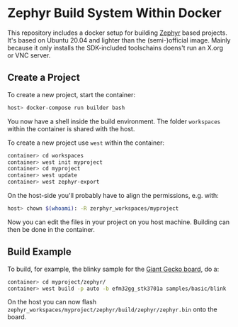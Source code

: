 # Zephyr Build System Within Docker
This repository includes a docker setup for building [Zephyr](https://github.com/zephyrproject-rtos/zephyr) based projects.
It's based on Ubuntu 20.04 and lighter than the (semi-)official image.
Mainly because it only installs the SDK-included toolschains doens't run an X.org or VNC server.

## Create a Project
To create a new project, start the container:

```bash
host> docker-compose run builder bash
```

You now have a shell inside the build environment. 
The folder `workspaces` within the container is shared with the host.

To create a new project use `west` within the container:

```bash
container> cd workspaces
container> west init myproject
container> cd myproject
container> west update
container> west zephyr-export
```
On the host-side you'll probably have to align the permissions, e.g. with:

```bash
host> chown $(whoami): -R zerphyr_workspaces/myproject
```

Now you can edit the files in your project on you host machine.
Building can then be done in the container.

## Build Example
To build, for example, the blinky sample for the [Giant Gecko board](https://www.silabs.com/documents/public/user-guides/ug287-stk3701.pdf), do a:

```bash
container> cd myproject/zephyr/
container> west build -p auto -b efm32gg_stk3701a samples/basic/blink
```

On the host you can now flash `zephyr_workspaces/myproject/zephyr/build/zephyr/zephyr.bin` onto the board.
